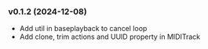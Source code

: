 
### v0.1.2 (2024-12-08)
- Add util in baseplayback to cancel loop
- Add clone, trim actions and UUID property in MIDITrack